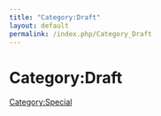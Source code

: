 ```yaml
---
title: "Category:Draft"
layout: default
permalink: /index.php/Category_Draft
---
```


# Category:Draft

[Category:Special](Category_Special)